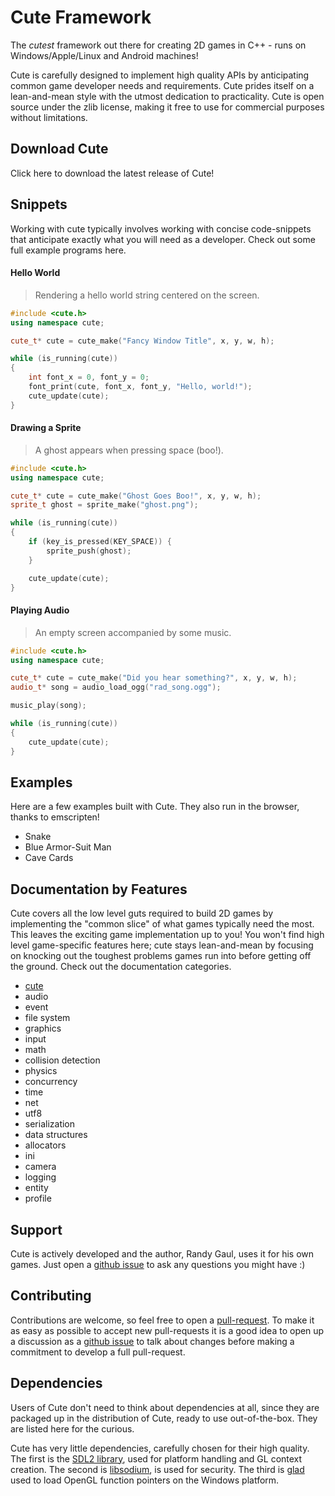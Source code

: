 # Cute Framework

The *cutest* framework out there for creating 2D games in C++ - runs on Windows/Apple/Linux and Android machines!

Cute is carefully designed to implement high quality APIs by anticipating common game developer needs and requirements. Cute prides itself on a lean-and-mean style with the utmost dedication to practicality. Cute is open source under the zlib license, making it free to use for commercial purposes without limitations.

## Download Cute

Click here to download the latest release of Cute!

## Snippets

Working with cute typically involves working with concise code-snippets that anticipate exactly what you will need as a developer. Check out some full example programs here.

#### Hello World

> Rendering a hello world string centered on the screen.
```cpp
#include <cute.h>
using namespace cute;

cute_t* cute = cute_make("Fancy Window Title", x, y, w, h);

while (is_running(cute))
{
	int font_x = 0, font_y = 0;
	font_print(cute, font_x, font_y, "Hello, world!");
	cute_update(cute);
}

```

#### Drawing a Sprite

> A ghost appears when pressing space (boo!).
```cpp
#include <cute.h>
using namespace cute;

cute_t* cute = cute_make("Ghost Goes Boo!", x, y, w, h);
sprite_t ghost = sprite_make("ghost.png");

while (is_running(cute))
{
	if (key_is_pressed(KEY_SPACE)) {
		sprite_push(ghost);
	}

	cute_update(cute);
}
```

#### Playing Audio

> An empty screen accompanied by some music.
```cpp
#include <cute.h>
using namespace cute;

cute_t* cute = cute_make("Did you hear something?", x, y, w, h);
audio_t* song = audio_load_ogg("rad_song.ogg");

music_play(song);

while (is_running(cute))
{
	cute_update(cute);
}
```

## Examples

Here are a few examples built with Cute. They also run in the browser, thanks to emscripten!

* Snake
* Blue Armor-Suit Man
* Cave Cards

## Documentation by Features

Cute covers all the low level guts required to build 2D games by implementing the "common slice" of what games typically need the most. This leaves the exciting game implementation up to you! You won't find high level game-specific features here; cute stays lean-and-mean by focusing on knocking out the toughest problems games run into before getting off the ground. Check out the documentation categories.

* [cute](https://github.com/RandyGaul/cute_framework/blob/master/doc/cute_t.md)
* audio
* event
* file system
* graphics
* input
* math
* collision detection
* physics
* concurrency
* time
* net
* utf8
* serialization
* data structures
* allocators
* ini
* camera
* logging
* entity
* profile

## Support

Cute is actively developed and the author, Randy Gaul, uses it for his own games. Just open a [github issue](https://github.com/RandyGaul/cute_framework/issues/new) to ask any questions you might have :)

## Contributing

Contributions are welcome, so feel free to open a [pull-request](https://github.com/RandyGaul/cute_framework/pulls). To make it as easy as possible to accept new pull-requests it is a good idea to open up a discussion as a [github issue](https://github.com/RandyGaul/cute_framework/issues/new) to talk about changes before making a commitment to develop a full pull-request.

## Dependencies

Users of Cute don't need to think about dependencies at all, since they are packaged up in the distribution of Cute, ready to use out-of-the-box. They are listed here for the curious.

Cute has very little dependencies, carefully chosen for their high quality. The first is the [SDL2 library](https://www.libsdl.org/), used for platform handling and GL context creation. The second is [libsodium](https://libsodium.gitbook.io/doc/), is used for security. The third is [glad](https://github.com/Dav1dde/glad) used to load OpenGL function pointers on the Windows platform.
